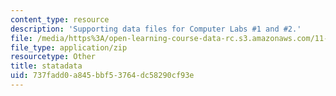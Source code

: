 ```yaml
---
content_type: resource
description: 'Supporting data files for Computer Labs #1 and #2.'
file: /media/https%3A/open-learning-course-data-rc.s3.amazonaws.com/11-220-quantitative-reasoning-statistical-methods-for-planners-i-spring-2009/737fadd0a845bbf53764dc58290cf93e_statadata.zip
file_type: application/zip
resourcetype: Other
title: statadata
uid: 737fadd0-a845-bbf5-3764-dc58290cf93e
---
```

